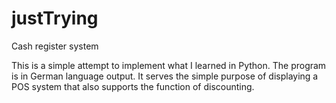 # justTrying
Cash register system

This is a simple attempt to implement what I learned in Python. The program is in German language output.
It serves the simple purpose of displaying a POS system that also supports the function of discounting. 
